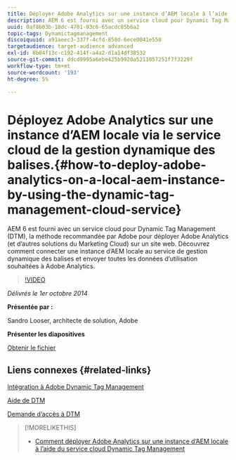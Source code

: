 ```yaml
---
title: Déployer Adobe Analytics sur une instance d’AEM locale à l’aide du service cloud Dynamic Tag Management
description: AEM 6 est fourni avec un service cloud pour Dynamic Tag Management (DTM), la méthode recommandée par Adobe pour déployer Adobe Analytics (et d’autres solutions du Marketing Cloud) sur un site web. Découvrez comment connecter une instance d’AEM locale au service de gestion dynamique des balises et envoyer toutes les données d’utilisation souhaitées à Adobe Analytics.
uuid: 0af8b03b-18dc-4701-93c6-65acdc85b6a2
topic-tags: Dynamictagmanagement
discoiquuid: a91aeec3-337f-4cfd-850d-6ece0041e550
targetaudience: target-audience advanced
exl-id: 8b04f13c-c192-414f-a4a2-d1a14df38532
source-git-commit: ddcd9995a6ebe425b9920a5211057251f7f3229f
workflow-type: tm+mt
source-wordcount: '193'
ht-degree: 5%

---
```


# Déployez Adobe Analytics sur une instance d’AEM locale via le service cloud de la gestion dynamique des balises.{#how-to-deploy-adobe-analytics-on-a-local-aem-instance-by-using-the-dynamic-tag-management-cloud-service}

AEM 6 est fourni avec un service cloud pour Dynamic Tag Management (DTM), la méthode recommandée par Adobe pour déployer Adobe Analytics (et d’autres solutions du Marketing Cloud) sur un site web. Découvrez comment connecter une instance d’AEM locale au service de gestion dynamique des balises et envoyer toutes les données d’utilisation souhaitées à Adobe Analytics.

>[!VIDEO](https://video.tv.adobe.com/v/19401/?quality=9)

*Délivrés le 1er octobre 2014*

**Présentée par :**

Sandro Looser, architecte de solution, Adobe

**Présenter les diapositives**

[Obtenir le fichier](assets/dtm-10-1-2014.pdf)

## Liens connexes {#related-links}

[Intégration à Adobe Dynamic Tag Management](http://docs.adobe.com/docs/en/aem/6-0/administer/integration/marketing-cloud/dtm.html)

[Aide de DTM](https://experienceleague.adobe.com/docs/data-collection.html?lang=en)

[Demande d’accès à DTM](https://dtm.adobe.com/request_access)

<!--
[Get back to the Overview](https://helpx.adobe.com/experience-manager/kt/eseminars/gems/aem-index.html)
-->

>[!MORELIKETHIS]
>
>* [Comment déployer Adobe Analytics sur une instance d’AEM locale à l’aide du service cloud Dynamic Tag Management](aem-adobe-analytics-dynamic-tag-management.md)

